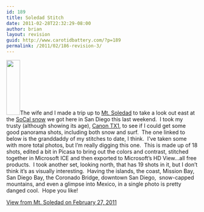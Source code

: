 ```yaml
---
id: 189
title: Soledad Stitch
date: 2011-02-28T22:32:29-08:00
author: brian
layout: revision
guid: http://www.carotidbattery.com/?p=189
permalink: /2011/02/186-revision-3/
---
```

[<img class="alignleft" src="https://i2.wp.com/lh4.googleusercontent.com/_gNb0_qqamzE/TWyRuQnq9jI/AAAAAAAAI6o/UJ1iEgTollQ/s144/IMG_8285_stitch.jpg?resize=36%2C144&#038;ssl=1" alt="" width="36" height="144" data-recalc-dims="1" />](https://picasaweb.google.com/lh/photo/O-WF403Fd4UC-bWxp-MaEw?feat=embedwebsite)The wife and I made a trip up to [Mt. Soledad](http://www.soledadmemorial.com/) to take a look out east at the [SoCal snow](http://www.signonsandiego.com/news/2011/feb/28/nasa-satellite-photographs-san-diego-county-snowfa/) we got here in San Diego this last weekend.  I took my trusty (although showing its age), [Canon TX1](http://www.usa.canon.com/cusa/support/consumer/digital_cameras/other_powershot/powershot_tx1), to see if I could get some good panorama shots, including both snow and surf.  The one linked to below is the granddaddy of my stitches to date, I think.  I&#8217;ve taken some with more total photos, but I&#8217;m really digging this one.  This is made up of 18 shots, edited a bit in Picasa to bring out the colors and contrast, stitched together in Microsoft ICE and then exported to Microsoft&#8217;s HD View&#8230;all free products.  I took another set, looking north, that has 19 shots in it, but I don&#8217;t think it&#8217;s as visually interesting.  Having the islands, the coast, Mission Bay, San Diego Bay, the Coronado Bridge, downtown San Diego,  snow-capped mountains, and even a glimpse into Mexico, in a single photo is pretty danged cool.  Hope you like!

[View from Mt. Soledad on February 27, 2011](http://carotidbattery.com/hdview/IMG_8265_stitch.html)